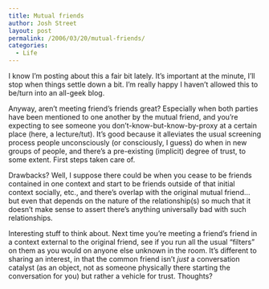 ```yaml
---
title: Mutual friends
author: Josh Street
layout: post
permalink: /2006/03/20/mutual-friends/
categories:
  - Life
---
```

I know I&#8217;m posting about this a fair bit lately. It&#8217;s important at the minute, I&#8217;ll stop when things settle down a bit. I&#8217;m really happy I haven&#8217;t allowed this to be/turn into an all-geek blog.

Anyway, aren&#8217;t meeting friend&#8217;s friends great? Especially when both parties have been mentioned to one another by the mutual friend, and you&#8217;re expecting to see someone you don&#8217;t-know-but-know-by-proxy at a certain place (here, a lecture/tut). It&#8217;s good because it alleviates the usual screening process people unconsciously (or consciously, I guess) do when in new groups of people, and there&#8217;s a pre-existing (implicit) degree of trust, to some extent. First steps taken care of.

Drawbacks? Well, I suppose there could be when you cease to be friends contained in one context and start to be friends outside of that initial context socially, etc., and there&#8217;s overlap with the original mutual friend&#8230; but even that depends on the nature of the relationship(s) so much that it doesn&#8217;t make sense to assert there&#8217;s anything universally bad with such relationships.

Interesting stuff to think about. Next time you&#8217;re meeting a friend&#8217;s friend in a context external to the original friend, see if you run all the usual &#8220;filters&#8221; on them as you would on anyone else unknown in the room. It&#8217;s different to sharing an interest, in that the common friend isn&#8217;t *just* a conversation catalyst (as an object, not as someone physically there starting the conversation for you) but rather a vehicle for trust. Thoughts?